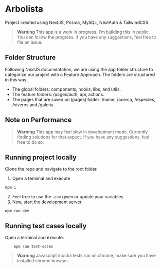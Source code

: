 # Arbolista
Project created using NextJS, Prisma, MySQL, NextAuth & TailwindCSS
> **Warning**
> This app is a work in progress. I'm building this in public. You can follow the progress.
> If you have any suggestions, feel free to file an issue.
## Folder Structure
Following NextJS documentation, we are using the app folder structure to categorize our project with a Feature Approach.
The folders are structured in this way:
- The global folders: components, hooks, libs, and utils.
- The feature folders: /pages/auth, api, actions.
- The pages that are saved on (pages) folder: /home, /acerca, /especies, /viveros and /galeria.

## Note on Performance
> **Warning**
> This app may feel slow in development mode. Currently finding solutions for that aspect. 
> If you have any suggestions, feel free to do so.

## Running project locally
Clone the repo and navigate to the root folder.
1. Open a terminal and execute
```sh
npm i
```
2. Feel free to use the `.env` given or update your variables.
3. Now, start the development server
```
npm run dev
```
## Running test cases locally
Open a terminal and execute:
```
    npm run test-cases
```
> **Warning**
> Javascript mocha tests run on chrome, make sure you have installed chrome browser.